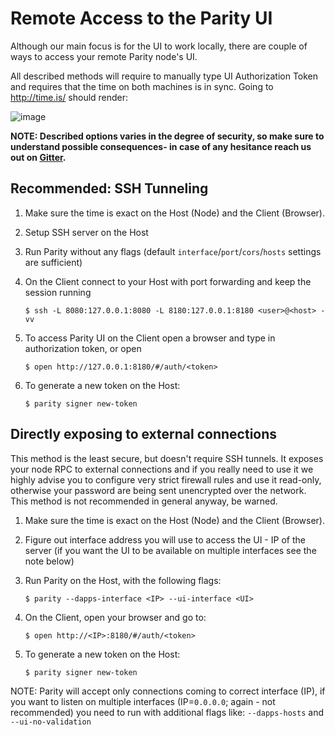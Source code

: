 # Remote Access to the Parity UI

Although our main focus is for the UI to work locally, there are couple of ways to access your remote Parity node's UI.

All described methods will require to manually type UI Authorization Token and requires that the time on both machines is in sync. Going to http://time.is/ should render:

![image](https://cloud.githubusercontent.com/assets/138296/19265409/5e4a89ce-8fa5-11e6-8ec6-6c72c138ee48.png)
   

**NOTE: Described options varies in the degree of security, so make sure to understand possible consequences- in case of any hesitance reach us out on [Gitter](https://gitter.im/ethcore/parity).**


## Recommended: SSH Tunneling

1. Make sure the time is exact on the Host (Node) and the Client (Browser).
1. Setup SSH server on the Host
1. Run Parity without any flags (default `interface`/`port`/`cors`/`hosts` settings are sufficient)
1. On the Client connect to your Host with port forwarding and keep the session running

   ```
   $ ssh -L 8080:127.0.0.1:8080 -L 8180:127.0.0.1:8180 <user>@<host> -vv
   ```
1. To access Parity UI on the Client open a browser and type in authorization token, or open

   ```
   $ open http://127.0.0.1:8180/#/auth/<token>
   ```

1. To generate a new token on the Host:

   ```
   $ parity signer new-token
   ```

## Directly exposing to external connections

This method is the least secure, but doesn't require SSH tunnels. It exposes your node RPC to external connections and if you really need to use it we highly advise you to configure very strict firewall rules and use it read-only, otherwise your password are being sent unencrypted over the network. This method is not recommended in general anyway, be warned.

1. Make sure the time is exact on the Host (Node) and the Client (Browser).
1. Figure out interface address you will use to access the UI - IP of the server (if you want the UI to be available on multiple interfaces see the note below)
1. Run Parity on the Host, with the following flags:

   ```
   $ parity --dapps-interface <IP> --ui-interface <UI>
   ```

1. On the Client, open your browser and go to:
   
   ```
   $ open http://<IP>:8180/#/auth/<token>
   ```

1. To generate a new token on the Host:

   ```
   $ parity signer new-token
   ```

NOTE: Parity will accept only connections coming to correct interface (IP), if you want to listen on multiple interfaces (IP=`0.0.0.0`; again - not recommended) you need to run with additional flags like: `--dapps-hosts` and `--ui-no-validation`